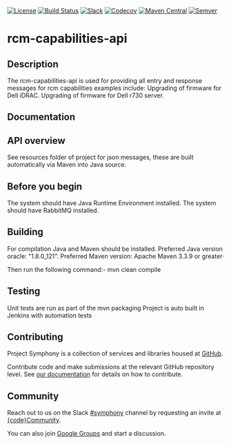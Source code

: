 [![License](https://img.shields.io/badge/License-EPL%201.0-red.svg)](https://opensource.org/licenses/EPL-1.0)
[![Build Status](https://travis-ci.org/dellemc-symphony/rcm-capabilities-api.svg?branch=master)](https://travis-ci.org/dellemc-symphony/rcm-capabilities-api)
[![Slack](http://community.codedellemc.com/badge.svg)](https://codecommunity.slack.com/messages/symphony)
[![Codecov](https://img.shields.io/codecov/c/github/dellemc-symphony/rcm-capabilities-api.svg)](https://codecov.io/gh/dellemc-symphony/rcm-capabilities-api)
[![Maven Central](https://maven-badges.herokuapp.com/maven-central/com.dell.cpsd/rcm-capabilities-api/badge.svg)](https://maven-badges.herokuapp.com/maven-central/com.dell.cpsd/rcm-capabilities-api)
[![Semver](http://img.shields.io/SemVer/2.0.0.png)](http://semver.org/spec/v2.0.0.html)
# rcm-capabilities-api
## Description
The rcm-capabilities-api is used for providing all entry and response messages for rcm capabilities
examples include:
Upgrading of firmware for Dell iDRAC.
Upgrading of firmware for Dell r730 server.

## Documentation

## API overview
See resources folder of project for json messages, these are built automatically via Maven into Java source.

## Before you begin
The system should have Java Runtime Environment installed.
The system should have RabbitMQ installed.

## Building
For compilation Java and Maven should be installed.
Preferred Java version oracle: "1.8.0_121".
Preferred Maven version: Apache Maven 3.3.9 or greater·

Then run the following command:-
mvn clean compile

## Testing
Unit tests are run as part of the mvn packaging
Project is auto built in Jenkins with automation tests

## Contributing
Project Symphony is a collection of services and libraries housed at [GitHub][github].
 
Contribute code and make submissions at the relevant GitHub repository level. See [our documentation][contributing] for details on how to contribute.
## Community
Reach out to us on the Slack [#symphony][slack] channel by requesting an invite at [{code}Community][codecommunity].
 
You can also join [Google Groups][googlegroups] and start a discussion.
 
[slack]: https://codecommunity.slack.com/messages/symphony
[googlegroups]: https://groups.google.com/forum/#!forum/dellemc-symphony
[codecommunity]: http://community.codedellemc.com/
[contributing]: http://dellemc-symphony.readthedocs.io/en/latest/contributingtosymphony.html
[github]: https://github.com/dellemc-symphony
[documentation]: https://dellemc-symphony.readthedocs.io/en/latest/
